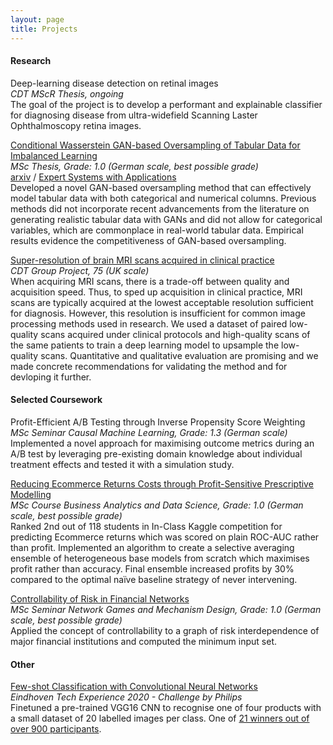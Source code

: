 ```yaml
---
layout: page
title: Projects
---
```


#### Research
Deep-learning disease detection on retinal images  
*CDT MScR Thesis, ongoing*  
The goal of the project is to develop a performant and explainable classifier for diagnosing disease from ultra-widefield Scanning Laster Ophthalmoscopy retina images.

[Conditional Wasserstein GAN-based Oversampling of Tabular Data for Imbalanced Learning](https://github.com/justinengelmann/GANbasedOversampling)  
*MSc Thesis, Grade: 1.0 (German scale, best possible grade)*  
[arxiv](https://arxiv.org/abs/2008.09202) / [Expert Systems with Applications](https://doi.org/10.1016/j.eswa.2021.114582)  
Developed a novel GAN-based oversampling method that can effectively model tabular data with both categorical and numerical columns. Previous methods did not incorporate recent advancements from the literature on generating realistic tabular data with GANs and did not allow for categorical variables, which are commonplace in real-world tabular data. Empirical results evidence the competitiveness of GAN-based oversampling.

[Super-resolution of brain MRI scans acquired in clinical practice](https://github.com/bryanlimy/mri-super-resolution)  
*CDT Group Project, 75 (UK scale)*  
When acquiring MRI scans, there is a trade-off between quality and acquisition speed. 
Thus, to sped up acquisition in clinical practice, MRI scans are typically acquired at the lowest acceptable resolution sufficient for diagnosis. 
However, this resolution is insufficient for common image processing methods used in research.
We used a dataset of paired low-quality scans acquired under clinical protocols and high-quality scans of the same patients to train a deep learning model to upsample the low-quality scans. 
Quantitative and qualitative evaluation are promising and we made concrete recommendations for validating the method and for devloping it further.

#### Selected Coursework
Profit-Efficient A/B Testing through Inverse Propensity Score Weighting  
*MSc Seminar Causal Machine Learning, Grade: 1.3 (German scale)*  
Implemented a novel approach for maximising outcome metrics during an A/B test by leveraging pre-existing domain knowledge about individual treatment effects and tested it with a simulation study.

[Reducing Ecommerce Returns Costs through Profit-Sensitive Prescriptive Modelling](https://github.com/justinengelmann/Business-Analytics-and-Data-Science-WS1819)  
*MSc Course Business Analytics and Data Science, Grade: 1.0 (German scale, best possible grade)*  
Ranked 2nd out of 118 students in In-Class Kaggle competition for predicting Ecommerce returns which was scored on plain ROC-AUC rather than profit. Implemented an algorithm to create a selective averaging ensemble of heterogeneous base models from scratch which maximises profit rather than accuracy. Final ensemble increased profits by 30% compared to the optimal naïve baseline strategy of never intervening. 

[Controllability of Risk in Financial Networks](https://github.com/justinengelmann/Network-Games-and-Mechanism-Design-SS19)  
*MSc Seminar Network Games and Mechanism Design, Grade: 1.0 (German scale, best possible grade)*  
Applied the concept of controllability to a graph of risk interdependence of major financial institutions and computed the minimum input set.

#### Other
[Few-shot Classification with Convolutional Neural Networks](https://github.com/justinengelmann/TX2020-Philips-Challenge-Inference)  
*Eindhoven Tech Experience 2020 - Challenge by Philips*  
Finetuned a pre-trained VGG16 CNN to recognise one of four products with a small dataset of 20 labelled images per class. One of [21 winners out of over 900 participants](https://brainporteindhoven.com/int/brainport-for-you/work/tech-xperience-winners-2020/).
